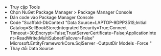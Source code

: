 * Truy cập Tools
* Chọn NuGet Package Manager > Package Manager Console
* Dán code vào Package Manager Console
* Code "Scaffold-DbContext "Data Source=LAPTOP-9DPP351S;Initial Catalog=SellBookStore;Integrated Security=True;Connect Timeout=30;Encrypt=False;TrustServerCertificate=False;ApplicationIntent=ReadWrite;MultiSubnetFailover=False" Microsoft.EntityFrameworkCore.SqlServer -OutputDir Models -Force "
* Thay đổi Data Source
